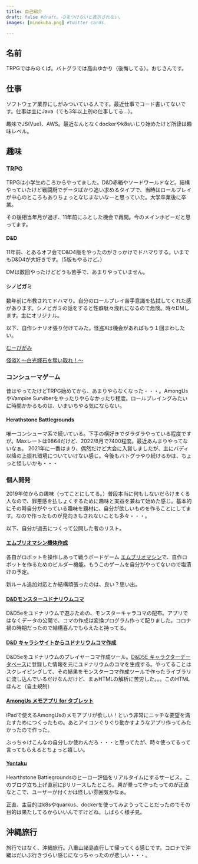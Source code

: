 ```yaml
---
title: 自己紹介
draft: false #draft。-Dをつけないと表示されない。
images: [minokuba.png] #twitter cards.

---
```

## 名前
TRPGではみのくば。バトグラでは高山ゆかり（後悔してる）。おじさんです。

## 仕事
ソフトウェア業界にしがみついている人です。最近仕事でコード書いてないです。仕事は主にJava（でも3年以上別の仕事してる…）。

趣味でJS(Vue)、AWS。最近なんとなくdockerやk8sいじり始めたけど所詮は趣味レベル。
## 趣味
### TRPG
TRPGは小学生のころからやってました。D&D赤箱やソードワールドなど。結構やっていたけど戦闘厨でデータばかり追い求めるタイプで、当時はロールプレイが中心のところもありちょっとなじまないなーと思っていた。大学卒業後に卒業。

その後相当年月が過ぎ、11年前にふとした機会で再開。今のメインホビーだと思ってます。
#### D&D
11年前、とあるオフ会でD&D4版をやったのがきっかけでドハマりする。いまでもD&D4が大好きです。（5版もやるけど。）

DMは数回やったけどどうも苦手で、あまりやっていません。

#### シノビガミ
数年前に布教されてドハマり。自分のロールプレイ苦手意識を払拭してくれた感があります。シノビガミの話をすると性癖駄々洩れになるので危険。時々DMします。主にオリジナル。

以下、自作シナリオ張り付けてみた。怪盗Xは機会があればもう１回まわしたい。

[むーびがみ](https://character-sheets.appspot.com/sgScenario/edit.html?key=ahVzfmNoYXJhY3Rlci1zaGVldHMtbXByFwsSDUNoYXJhY3RlckRhdGEYu5-rhwEM)

[怪盗X ～白光輝石を奪い取れ！～ ](https://character-sheets.appspot.com/sgScenario/edit.html?key=ahVzfmNoYXJhY3Rlci1zaGVldHMtbXByFwsSDUNoYXJhY3RlckRhdGEYpI_KzAMM)

### コンシューマゲーム 
昔はやってたけどTRPG始めてから、あまりやらなくなった・・・。AmongUsやVampire Surviberをやったりやらなかったり程度。ロールプレイングみたいに時間かかるものは、いまいちやる気にならない。
#### Herathstone Battlegrounds
唯一コンシューマ系で続いている。下手の横好きでダラダラやっている程度ですが。Maxレートは9864だけど、2022/8月で7400程度。最近あんまりやってないなぁ。
2021年に一番はまり、偶然だけど大会に入賞しましたが、主にバディ以降の上振れ環境についていけない感じ。今後もバトグラやり続けるかは、ちょっと怪しいかも・・・

### 個人開発
2019年位からの趣味（ってことにしてる。）普段本当に何もしないだらけまくる人なので、罪悪感を払しょくするために趣味と実益を兼ねて始めた感じ。基本的にその時自分がやっている趣味を題材に、自分が欲しいものを作ることにしてます。なので作ったものが見向きもされないことも多々・・・。

以下、自分が過去につくって公開した者のリスト。

#### [エムブリオマシン機体作成](https://character-sheets.appspot.com/sgScenario/edit.html?key=ahVzfmNoYXJhY3Rlci1zaGVldHMtbXByFwsSDUNoYXJhY3RlckRhdGEYu5-rhwEM)
各自がロボットを操作しあって戦うボードゲーム [エムブリオマシン](https://peraichi.com/landing_pages/view/embryo/)で、自作ロボットを作るためのビルダー機能。もうこのゲームを自分がやってないので塩漬けの予定。

新ルール追加対応とか結構頑張ったのは、良い？思い出。

#### [D&Dモンスターユドナリウムコマ](https://twitter.com/minokuba/status/1257675517097947136)
D&D5eをユドナリウムで遊ぶための、モンスターキャラコマの配布。アプリではなくデータの公開で、コマの作成は変換プログラム作って配りました。コロナ禍の時期だったので結構喜んでもらえたと持ってる。
#### [D&D キャラシサイトからユドナリウムコマ作成](https://twitter.com/minokuba/status/1263480344482918401)
D&D5eをユドナリウムのプレイヤーコマ作成ツール。[D&D5E キャラクターデータベース](http://dndjp.sakura.ne.jp/LIST.php)に登録した情報を元にユドナリウムのコマを生成する。やってることはスクレイピングして、その結果をモンスターコマ作成ツールで作ったライブラリに流し込んでいるだけなんだけど、まぁHTMLの解析に苦労した。。。このHTMLほんと（自主規制）

#### [AmongUs メモアプリ for タブレット](https://direboar.github.io/amongus-tools/)
iPadで使えるAmongUsのメモアプリが欲しい！という非常にニッチな要望を満たすためにつくったもの。あとアイコンぐりぐり動かすようなアプリ作ってみたかったので作った。

ぶっちゃけこんなの自分しか使わんだろ・・・と思ってたが、時々使ってるって言ってもらえるとちょっと嬉しい。

#### [Yontaku](https://twitter.com/yukaritakayamah/status/1557671699230834688)
Hearthstone Battlegroundsのヒーロー評価をリアルタイムにするサービス。このブログ立ち上げ直前にβリリースしたところ。興が乗って作ったってのが正直なとこで、ユーザーが付くかは怪しい雰囲気かなぁ。

正直、主目的はk8sやquarkus、dockerを使ってみようってことだったのでその目的は果たしてるからいいんですけどね。しばらく様子見。

## 沖縄旅行
旅行ではなく、沖縄旅行。八重山諸島直行して帰ってくる感じです。コロナで沖縄はだいぶ行きづらい感じになっちゃったのが悲しい・・・。

